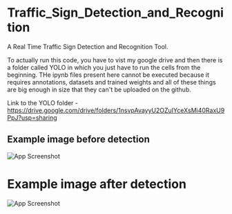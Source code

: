# Traffic_Sign_Detection_and_Recognition

A Real Time Traffic Sign Detection and Recognition Tool. 

To actually run this code, you have to vist my google drive and then there is a folder called YOLO in which you just have to run the cells from the beginning. THe ipynb files present here cannot be executed because it requires annotations, datasets and trained weights and all of these things are big enough in size that they can't be uploaded on the github.

Link to the YOLO folder - https://drive.google.com/drive/folders/1nsvpAvayyU2OZuIYceXsMi40RaxU9PpJ?usp=sharing




## Example image before detection  

![App Screenshot](https://github.com/tapan-agarwal/Traffic_Sign_Detection_and_Recognition/blob/main/image_yolov4-custom.jpeg)

# Example image after detection  

![App Screenshot](https://github.com/tapan-agarwal/Traffic_Sign_Detection_and_Recognition/blob/main/result_image_yolov4-custom.png)
